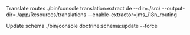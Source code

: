 Translate routes
./bin/console translation:extract de --dir=./src/ --output-dir=./app/Resources/translations --enable-extractor=jms_i18n_routing

Update schema
 ./bin/console doctrine:schema:update --force
